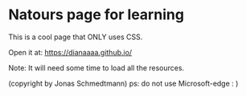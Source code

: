 # Natours page for learning

This is a cool page that ONLY uses CSS.

Open it at: https://dianaaaa.github.io/

Note: It will need some time to load all the resources.



(copyright by Jonas Schmedtmann)
ps: do not use Microsoft-edge : )
